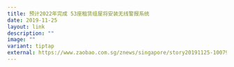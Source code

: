```yaml
---
title: 预计2022年完成 53座租赁组屋将安装无线警报系统
date: 2019-11-25
layout: link
description: ""
image: ""
variant: tiptap
external: https://www.zaobao.com.sg/znews/singapore/story20191125-1007938
---
```

